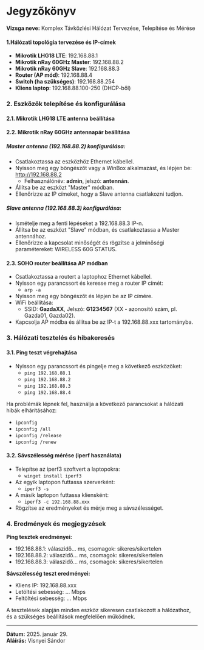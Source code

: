 # Jegyzőkönyv

**Vizsga neve:** Komplex Távközlési Hálózat Tervezése, Telepítése és Mérése  

#### 1.Hálózati topológia tervezése és IP-címek


- **Mikrotik LHG18 LTE**: 192.168.88.1  
- **Mikrotik nRay 60GHz Master**: 192.168.88.2  
- **Mikrotik nRay 60GHz Slave**: 192.168.88.3  
- **Router (AP mód)**: 192.168.88.4  
- **Switch (ha szükséges)**: 192.168.88.254  
- **Kliens laptop**: 192.168.88.100-250 (DHCP-ből)

### 2. Eszközök telepítése és konfigurálása

#### 2.1. Mikrotik LHG18 LTE antenna beállítása



#### 2.2. Mikrotik nRay 60GHz antennapár beállítása

##### Master antenna (192.168.88.2) konfigurálása:
- Csatlakoztassa az eszközhöz Ethernet kábellel.
- Nyisson meg egy böngészőt vagy a WinBox alkalmazást, és lépjen be: http://192.168.88.2
  - Felhasználónév: **admin**, jelszó: **antennán**.
- Állítsa be az eszközt "Master" módban.
- Ellenőrizze az IP címeket, hogy a Slave antenna csatlakozni tudjon.

##### Slave antenna (192.168.88.3) konfigurálása:
- Ismételje meg a fenti lépéseket a 192.168.88.3 IP-n.
- Állítsa be az eszközt "Slave" módban, és csatlakoztassa a Master antennához.
- Ellenőrizze a kapcsolat minőségét és rögzítse a jelminőségi paramétereket: WIRELESS 60G STATUS.

#### 2.3. SOHO router beállítása AP módban

- Csatlakoztassa a routert a laptophoz Ethernet kábellel.
- Nyisson egy parancssort és keresse meg a router IP címét:
  - `arp -a`
- Nyisson meg egy böngészőt és lépjen be az IP címére.
- WiFi beállítása:
  - SSID: **GazdaXX**, Jelszó: **G1234567** (XX - azonosító szám, pl. Gazda01, Gazda02).
- Kapcsolja AP módba és állítsa be az IP-t a 192.168.88.xxx tartományba.

### 3. Hálózati tesztelés és hibakeresés

#### 3.1. Ping teszt végrehajtása

- Nyisson egy parancssort és pingelje meg a következő eszközöket:
  - `ping 192.168.88.1`
  - `ping 192.168.88.2`
  - `ping 192.168.88.3`
  - `ping 192.168.88.4`

Ha problémák lépnek fel, használja a következő parancsokat a hálózati hibák elhárításához:

- `ipconfig`
- `ipconfig /all`
- `ipconfig /release`
- `ipconfig /renew`

#### 3.2. Sávszélesség mérése (iperf használata)

- Telepítse az iperf3 szoftvert a laptopokra:
  - `winget install iperf3`
- Az egyik laptopon futtassa szerverként:
  - `iperf3 -s`
- A másik laptopon futtassa kliensként:
  - `iperf3 -c 192.168.88.xxx`
- Rögzítse az eredményeket és mérje meg a sávszélességet.

### 4. Eredmények és megjegyzések

**Ping tesztek eredményei:**
- 192.168.88.1: válaszidő... ms, csomagok: sikeres/sikertelen
- 192.168.88.2: válaszidő... ms, csomagok: sikeres/sikertelen
- 192.168.88.3: válaszidő... ms, csomagok: sikeres/sikertelen

**Sávszélesség teszt eredményei:**
- Kliens IP: 192.168.88.xxx
- Letöltési sebesség: ... Mbps
- Feltöltési sebesség: ... Mbps

A tesztelések alapján minden eszköz sikeresen csatlakozott a hálózathoz, és a szükséges beállítások megfelelően működnek.

---

**Dátum:** 2025. január 29.  
**Aláírás:** Visnyei Sándor
